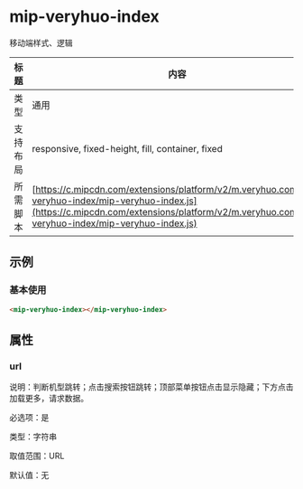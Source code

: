 # mip-veryhuo-index

移动端样式、逻辑

标题|内容
----|----
类型|通用
支持布局|responsive, fixed-height, fill, container, fixed
所需脚本| [https://c.mipcdn.com/extensions/platform/v2/m.veryhuo.com/mip-veryhuo-index/mip-veryhuo-index.js](https://c.mipcdn.com/extensions/platform/v2/m.veryhuo.com/mip-veryhuo-index/mip-veryhuo-index.js)

## 示例

### 基本使用

```html
<mip-veryhuo-index></mip-veryhuo-index>
```

## 属性

### url

说明：判断机型跳转；点击搜索按钮跳转；顶部菜单按钮点击显示隐藏；下方点击加载更多，请求数据。

必选项：是

类型：字符串

取值范围：URL

默认值：无
